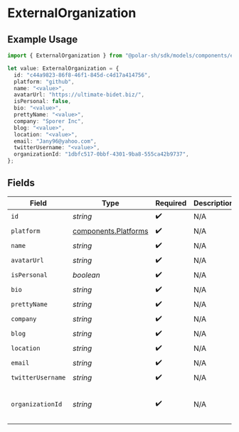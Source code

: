 # ExternalOrganization

## Example Usage

```typescript
import { ExternalOrganization } from "@polar-sh/sdk/models/components/externalorganization.js";

let value: ExternalOrganization = {
  id: "c44a9823-86f8-46f1-845d-c4d17a414756",
  platform: "github",
  name: "<value>",
  avatarUrl: "https://ultimate-bidet.biz/",
  isPersonal: false,
  bio: "<value>",
  prettyName: "<value>",
  company: "Sporer Inc",
  blog: "<value>",
  location: "<value>",
  email: "Jany96@yahoo.com",
  twitterUsername: "<value>",
  organizationId: "1dbfc517-0bbf-4301-9ba8-555ca42b9737",
};
```

## Fields

| Field                                                        | Type                                                         | Required                                                     | Description                                                  | Example                                                      |
| ------------------------------------------------------------ | ------------------------------------------------------------ | ------------------------------------------------------------ | ------------------------------------------------------------ | ------------------------------------------------------------ |
| `id`                                                         | *string*                                                     | :heavy_check_mark:                                           | N/A                                                          |                                                              |
| `platform`                                                   | [components.Platforms](../../models/components/platforms.md) | :heavy_check_mark:                                           | N/A                                                          |                                                              |
| `name`                                                       | *string*                                                     | :heavy_check_mark:                                           | N/A                                                          |                                                              |
| `avatarUrl`                                                  | *string*                                                     | :heavy_check_mark:                                           | N/A                                                          |                                                              |
| `isPersonal`                                                 | *boolean*                                                    | :heavy_check_mark:                                           | N/A                                                          |                                                              |
| `bio`                                                        | *string*                                                     | :heavy_check_mark:                                           | N/A                                                          |                                                              |
| `prettyName`                                                 | *string*                                                     | :heavy_check_mark:                                           | N/A                                                          |                                                              |
| `company`                                                    | *string*                                                     | :heavy_check_mark:                                           | N/A                                                          |                                                              |
| `blog`                                                       | *string*                                                     | :heavy_check_mark:                                           | N/A                                                          |                                                              |
| `location`                                                   | *string*                                                     | :heavy_check_mark:                                           | N/A                                                          |                                                              |
| `email`                                                      | *string*                                                     | :heavy_check_mark:                                           | N/A                                                          |                                                              |
| `twitterUsername`                                            | *string*                                                     | :heavy_check_mark:                                           | N/A                                                          |                                                              |
| `organizationId`                                             | *string*                                                     | :heavy_check_mark:                                           | N/A                                                          | 1dbfc517-0bbf-4301-9ba8-555ca42b9737                         |